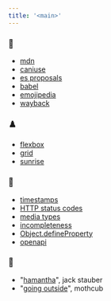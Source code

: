 ```yaml
---
title: '<main>'
---
```


### 💖
- [mdn](https://developer.mozilla.org)
- [caniuse](https://caniuse.com)
- [es proposals](https://github.com/tc39/proposals)
- [babel](https://babeljs.io/repl/)
- [emojipedia](https://emojipedia.org)
- [wayback](https://web.archive.org/)

### ♟️
- [flexbox](https://flexboxfroggy.com/)
- [grid](https://cssgridgarden.com/)
- [sunrise](https://codepen.io/davidkpiano/pen/VmMWZW)

### 🤖
- [timestamps](https://xml2rfc.tools.ietf.org/public/rfc/html/rfc3339.html#anchor14)
- [HTTP status codes](https://tools.ietf.org/html/rfc7231#section-6)
- [media types](https://www.iana.org/assignments/media-types/media-types.xhtml)
- [incompleteness](https://en.wikipedia.org/wiki/G%C3%B6del%27s_incompleteness_theorems)
- [Object.defineProperty](http://2ality.com/2012/08/property-definition-assignment.html)
- [openapi](https://swagger.io/specification/)

### 🎵
- "[hamantha](https://www.youtube.com/watch?v=pOljw0z5asI)", jack stauber
- "[going outside](https://www.youtube.com/watch?v=ONALSgxYq7k)", mothcub
